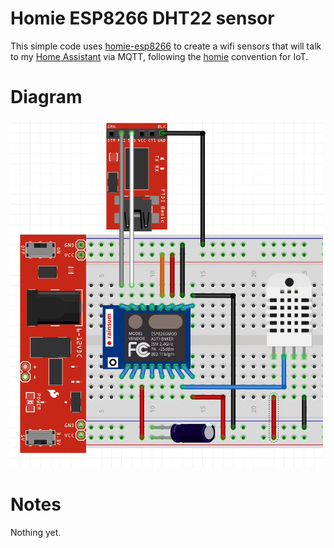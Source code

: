 # Homie ESP8266 DHT22 sensor

This simple code uses
[homie-esp8266](https://github.com/marvinroger/homie-esp8266) to create a wifi
sensors that will talk to my [Home Assistant](https://home-assistant.io/) via
MQTT, following the [homie](https://github.com/marvinroger/homie/tree/master)
convention for IoT.

# Diagram

![diagram](https://raw.githubusercontent.com/bleader/homie-esp8266-dht22/master/diagram/dht22.jpg)

# Notes

Nothing yet.
